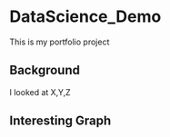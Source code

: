 # DataScience_Demo
This is my portfolio project


## Background

I looked at X,Y,Z

## Interesting Graph
